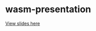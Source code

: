 # wasm-presentation

[View slides here](http://htmlpreview.github.io/?https://github.com/janb87/wasm-presentation/blob/master/index.html)
